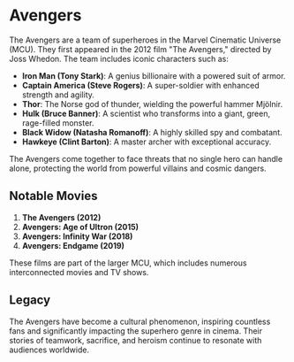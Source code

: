 # Avengers

The Avengers are a team of superheroes in the Marvel Cinematic Universe (MCU). They first appeared in the 2012 film "The Avengers," directed by Joss Whedon. The team includes iconic characters such as:

- **Iron Man (Tony Stark)**: A genius billionaire with a powered suit of armor.
- **Captain America (Steve Rogers)**: A super-soldier with enhanced strength and agility.
- **Thor**: The Norse god of thunder, wielding the powerful hammer Mjölnir.
- **Hulk (Bruce Banner)**: A scientist who transforms into a giant, green, rage-filled monster.
- **Black Widow (Natasha Romanoff)**: A highly skilled spy and combatant.
- **Hawkeye (Clint Barton)**: A master archer with exceptional accuracy.

The Avengers come together to face threats that no single hero can handle alone, protecting the world from powerful villains and cosmic dangers.

## Notable Movies

1. **The Avengers (2012)**
2. **Avengers: Age of Ultron (2015)**
3. **Avengers: Infinity War (2018)**
4. **Avengers: Endgame (2019)**

These films are part of the larger MCU, which includes numerous interconnected movies and TV shows.

## Legacy

The Avengers have become a cultural phenomenon, inspiring countless fans and significantly impacting the superhero genre in cinema. Their stories of teamwork, sacrifice, and heroism continue to resonate with audiences worldwide.

